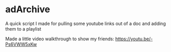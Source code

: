# adArchive
A quick script I made for pulling some youtube links out of a doc and adding them to a playlist

Made a little video walkthrough to show my friends:
https://youtu.be/-Ps6VWW5xKw

